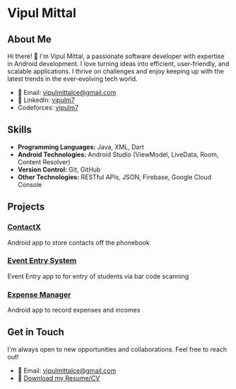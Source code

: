 # Vipul Mittal

## About Me

Hi there! 👋 I'm Vipul Mittal, a passionate software developer with expertise in Android development. I love turning ideas into efficient, user-friendly, and scalable applications. I thrive on challenges and enjoy keeping up with the latest trends in the ever-evolving tech world.

- 📧 Email: [vipulmittalce@gmail.com](mailto:vipulmittalce@gmail.com)
- 💼 LinkedIn: [vipulm7](https://www.linkedin.com/in/vipulm7/)
- Codeforces: [vipulm7](https://codeforces.com/profile/vipulm7)

## Skills

- **Programming Languages:** Java, XML, Dart
- **Android Technologies:** Android Studio (ViewModel, LiveData, Room, Content Resolver)
- **Version Control:** Git, GitHub
- **Other Technologies:** RESTful APIs, JSON, Firebase, Google Cloud Console

## Projects

### [ContactX](https://github.com/vipulm7/contactX)
Android app to store contacts off the phonebook

### [Event Entry System](https://github.com/vipulm7/Event-Entry-System)
Event Entry app to for entry of students via bar code scanning

### [Expense Manager](https://github.com/vipulm7/ExpenseManager)
Android app to record expenses and incomes

## Get in Touch

I'm always open to new opportunities and collaborations. Feel free to reach out!

- 📧 Email: [vipulmittalce@gmail.com](mailto:vipulmittalce@gmail.com)
- 📱 [Download my Resume/CV](https://drive.google.com/drive/folders/1tXVqKlphGe7r4zbK2ONK5BCZ31MMH74h)
